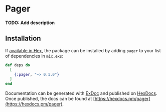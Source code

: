 # Pager

**TODO: Add description**

## Installation

If [available in Hex](https://hex.pm/docs/publish), the package can be installed
by adding `pager` to your list of dependencies in `mix.exs`:

```elixir
def deps do
  [
    {:pager, "~> 0.1.0"}
  ]
end
```

Documentation can be generated with [ExDoc](https://github.com/elixir-lang/ex_doc)
and published on [HexDocs](https://hexdocs.pm). Once published, the docs can
be found at [https://hexdocs.pm/pager](https://hexdocs.pm/pager).

